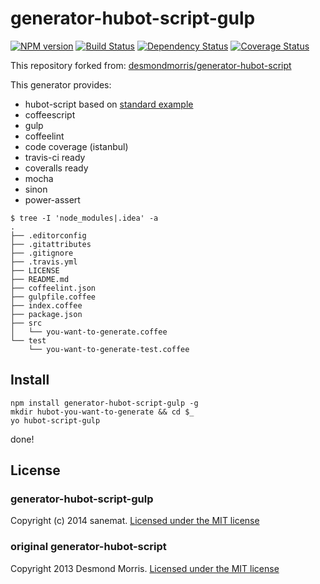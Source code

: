 # generator-hubot-script-gulp
[![NPM version][npm-image]][npm-url] [![Build Status][travis-image]][travis-url] [![Dependency Status][daviddm-url]][daviddm-image] [![Coverage Status][coveralls-image]][coveralls-url]

This repository forked from: [desmondmorris/generator-hubot-script](https://github.com/desmondmorris/generator-hubot-script)

This generator provides:
  - hubot-script based on [standard example](https://github.com/hubot-scripts/hubot-example)
  - coffeescript
  - gulp
  - coffeelint
  - code coverage (istanbul)
  - travis-ci ready
  - coveralls ready
  - mocha
  - sinon
  - power-assert

```
$ tree -I 'node_modules|.idea' -a
.
├── .editorconfig
├── .gitattributes
├── .gitignore
├── .travis.yml
├── LICENSE
├── README.md
├── coffeelint.json
├── gulpfile.coffee
├── index.coffee
├── package.json
├── src
│   └── you-want-to-generate.coffee
└── test
    └── you-want-to-generate-test.coffee
```

## Install
```
npm install generator-hubot-script-gulp -g
mkdir hubot-you-want-to-generate && cd $_
yo hubot-script-gulp
```
done!

## License
### generator-hubot-script-gulp
Copyright (c) 2014 sanemat. [Licensed under the MIT license](./LICENSE)

### original generator-hubot-script
Copyright 2013 Desmond Morris. [Licensed under the MIT license](./generator-hubot-script/LICENSE)

[npm-url]: https://npmjs.org/package/generator-hubot-script-gulp
[npm-image]: https://badge.fury.io/js/generator-hubot-script-gulp.svg
[travis-url]: https://travis-ci.org/sanemat/generator-hubot-script-gulp
[travis-image]: https://travis-ci.org/sanemat/generator-hubot-script-gulp.svg?branch=master
[daviddm-url]: https://david-dm.org/sanemat/generator-hubot-script-gulp.svg?theme=shields.io
[daviddm-image]: https://david-dm.org/sanemat/generator-hubot-script-gulp
[coveralls-url]: https://coveralls.io/r/sanemat/generator-hubot-script-gulp
[coveralls-image]: https://coveralls.io/repos/sanemat/generator-hubot-script-gulp/badge.png
